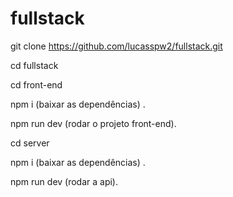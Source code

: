 # fullstack


git clone https://github.com/lucasspw2/fullstack.git

cd fullstack

cd front-end 


npm i  (baixar as dependências) .

npm run dev (rodar o projeto front-end).

cd server 

npm i  (baixar as dependências) .

npm run dev (rodar a api).
